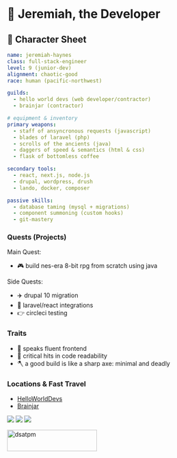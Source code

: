 <h1>🧙 Jeremiah, the Developer</h1>

## 🧾 Character Sheet

```yaml
name: jeremiah-haynes
class: full-stack-engineer
level: 9 (junior-dev)
alignment: chaotic-good
race: human (pacific-northwest)

guilds:
  - hello world devs (web developer/contractor)
  - brainjar (contractor)

# equipment & inventory
primary weapons:
  - staff of ansyncronous requests (javascript)
  - blades of laravel (php)
  - scrolls of the ancients (java)
  - daggers of speed & semantics (html & css)
  - flask of bottomless coffee

secondary tools:
  - react, next.js, node.js
  - drupal, wordpress, drush
  - lando, docker, composer

passive skills:
  - database taming (mysql + migrations)
  - component summoning (custom hooks)
  - git-mastery
```

### Quests (Projects)

Main Quest:

- 🎮 build nes-era 8-bit rpg from scratch using java

Side Quests:

- ✈️ drupal 10 migration
- 💏 laravel/react integrations
- 👉 circleci testing

### Traits

- 🐉 speaks fluent frontend
- 🧪 critical hits in code readability
- 🪓 a good build is like a sharp axe: minimal and deadly

### Locations & Fast Travel

- [HelloWorldDevs](https://helloworlddevs.com)
- [Brainjar](https://brainjar.net)

<p> <img src="https://github-readme-stats.vercel.app/api?username=dsatpm&show_icons=true&theme=tokyonight&count_private=true" /> <img src="https://github-readme-stats.vercel.app/api/top-langs?username=dsatpm&show_icons=true&layout=compact&theme=tokyonight" /> <img src="https://github-readme-streak-stats.herokuapp.com/?user=dsatpm&theme=tokyonight" /> </p>

<a href="https://www.buymeacoffee.com/dsatpm"> 
  <img align="left" src="https://cdn.buymeacoffee.com/buttons/v2/default-yellow.png" height="50" width="210" alt="dsatpm" />
</a>
